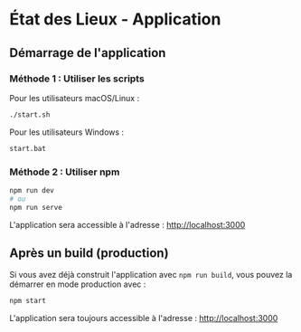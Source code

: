 # État des Lieux - Application

## Démarrage de l'application

### Méthode 1 : Utiliser les scripts

Pour les utilisateurs macOS/Linux :
```bash
./start.sh
```

Pour les utilisateurs Windows :
```bash
start.bat
```

### Méthode 2 : Utiliser npm

```bash
npm run dev
# ou
npm run serve
```

L'application sera accessible à l'adresse : [http://localhost:3000](http://localhost:3000)

## Après un build (production)

Si vous avez déjà construit l'application avec `npm run build`, vous pouvez la démarrer en mode production avec :

```bash
npm start
```

L'application sera toujours accessible à l'adresse : [http://localhost:3000](http://localhost:3000) 